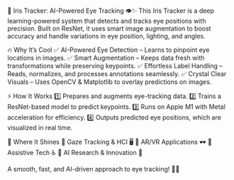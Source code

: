🚀 Iris Tracker: AI-Powered Eye Tracking 👁️✨
This Iris Tracker is a deep learning-powered system that detects and tracks eye positions with precision. 
Built on ResNet, it uses smart image augmentation to boost accuracy and handle variations in eye position, lighting, and angles.

🔥 Why It’s Cool
✅ AI-Powered Eye Detection – Learns to pinpoint eye locations in images.
✅ Smart Augmentation – Keeps data fresh with transformations while preserving keypoints.
✅ Effortless Label Handling – Reads, normalizes, and processes annotations seamlessly.
✅ Crystal Clear Visuals – Uses OpenCV & Matplotlib to overlay predictions on images.

⚡ How It Works
1️⃣ Prepares and augments eye-tracking data.
2️⃣ Trains a ResNet-based model to predict keypoints.
3️⃣ Runs on Apple M1 with Metal acceleration for efficiency.
4️⃣ Outputs predicted eye positions, which are visualized in real time.

🎯 Where It Shines
🔹 Gaze Tracking & HCI 🖥️
🔹 AR/VR Applications 🕶️
🔹 Assistive Tech ♿
🔹 AI Research & Innovation 🧠

A smooth, fast, and AI-driven approach to eye tracking! 🚀👀
